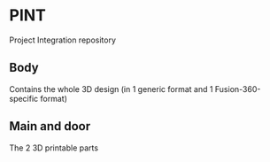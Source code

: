 # PINT
Project Integration repository

## Body
Contains the whole 3D design (in 1 generic format and 1 Fusion-360-specific format)

## Main and door
The 2 3D printable parts
